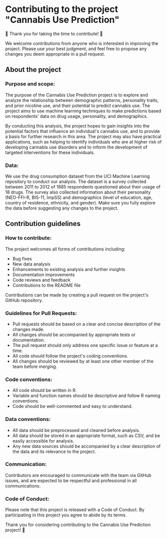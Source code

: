 # Contributing to the project "Cannabis Use Prediction"

🥳 Thank you for taking the time to contribute! 🥰

We welcome contributions from anyone who is interested in improving the project. Please use your best judgment, and feel free to propose any changes you deem appropriate in a pull request.

## About the project
### Purpose and scope:

The purpose of the Cannabis Use Prediction project is to explore and analyze the relationship between demographic patterns, personality traits, and prior nicotine use, and their potential to predict cannabis use. The project aims to use machine learning techniques to make predictions based on respondents' data on drug usage, personality, and demographics.

By conducting this analysis, the project hopes to gain insights into the potential factors that influence an individual's cannabis use, and to provide a basis for further research in this area. The project may also have practical applications, such as helping to identify individuals who are at higher risk of developing cannabis use disorders and to inform the development of targeted interventions for these individuals.

### Data:

We use the drug consumption dataset from the UCI Machine Learning repository to conduct our analysis. The dataset is a survey collected between 2011 to 2012 of 1885 respondents questioned about their usage of 18 drugs. The survey also collected information about their personality (NEO-FFI-R, BIS-11, ImpSS) and demographics (level of education, age, country of residence, ethnicity, and gender). Make sure you fully explore the data before suggesting any changes to the project.

## Contribution guidelines
### How to contribute:

The project welcomes all forms of contributions including:
- Bug fixes
- New data analysis
- Enhancements to existing analysis and further insights
- Documentation improvements
- Code reviews and feedback
- Contributions to the README file

Contributions can be made by creating a pull request on the project's GitHub repository.

### Guidelines for Pull Requests:
- Pull requests should be based on a clear and concise description of the changes made.
- All changes should be accompanied by appropriate tests or documentation.
- The pull request should only address one specific issue or feature at a time.
- All code should follow the project's coding conventions.
- All changes should be reviewed by at least one other member of the team before merging.

### Code conventions:
- All code should be written in R.
- Variable and function names should be descriptive and follow R naming conventions.
- Code should be well-commented and easy to understand.

### Data conventions:
- All data should be preprocessed and cleaned before analysis.
- All data should be stored in an appropriate format, such as CSV, and be easily accessible for analysis.
- Any new data sources should be accompanied by a clear description of the data and its relevance to the project.

### Communication:
Contributors are encouraged to communicate with the team via GitHub issues, and are expected to be respectful and professional in all communications.

### Code of Conduct:
Please note that this project is released with a Code of Conduct. By participating in this project you agree to abide by its terms.

Thank you for considering contributing to the Cannabis Use Prediction project! 🤩
